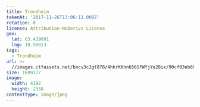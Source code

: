 ```yaml
---
title: Trondheim
takenAt: '2017-11-26T13:06:11.000Z'
rotation: 0
license: Attribution-NoDerivs License
geo:
  lat: 63.439091
  lng: 10.50813
tags:
  - Trondheim
url: >-
  //images.ctfassets.net/bncv3c2gt878/4hkrKKhn656SFWYjYe28ix/90cf03eb88c4cbebed64a8aceba2b7da/trondheim_38602146166_o
size: 1699177
image:
  width: 4192
  height: 2358
contentType: image/jpeg
---
```


